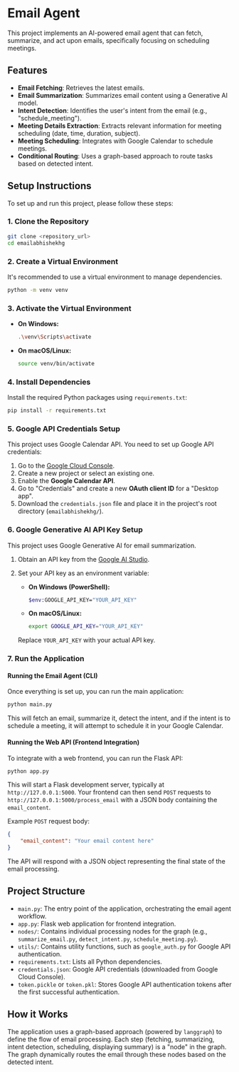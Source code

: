# Email Agent

This project implements an AI-powered email agent that can fetch, summarize, and act upon emails, specifically focusing on scheduling meetings.

## Features

*   **Email Fetching**: Retrieves the latest emails.
*   **Email Summarization**: Summarizes email content using a Generative AI model.
*   **Intent Detection**: Identifies the user's intent from the email (e.g., "schedule_meeting").
*   **Meeting Details Extraction**: Extracts relevant information for meeting scheduling (date, time, duration, subject).
*   **Meeting Scheduling**: Integrates with Google Calendar to schedule meetings.
*   **Conditional Routing**: Uses a graph-based approach to route tasks based on detected intent.

## Setup Instructions

To set up and run this project, please follow these steps:

### 1. Clone the Repository

```bash
git clone <repository_url>
cd emailabhishekhg
```

### 2. Create a Virtual Environment

It's recommended to use a virtual environment to manage dependencies.

```bash
python -m venv venv
```

### 3. Activate the Virtual Environment

*   **On Windows:**
    ```bash
    .\venv\Scripts\activate
    ```
*   **On macOS/Linux:**
    ```bash
    source venv/bin/activate
    ```

### 4. Install Dependencies

Install the required Python packages using `requirements.txt`:

```bash
pip install -r requirements.txt
```

### 5. Google API Credentials Setup

This project uses Google Calendar API. You need to set up Google API credentials:

1.  Go to the [Google Cloud Console](https://console.cloud.google.com/).
2.  Create a new project or select an existing one.
3.  Enable the **Google Calendar API**.
4.  Go to "Credentials" and create a new **OAuth client ID** for a "Desktop app".
5.  Download the `credentials.json` file and place it in the project's root directory (`emailabhishekhg/`).

### 6. Google Generative AI API Key Setup

This project uses Google Generative AI for email summarization.

1.  Obtain an API key from the [Google AI Studio](https://aistudio.google.com/app/apikey).
2.  Set your API key as an environment variable:

    *   **On Windows (PowerShell):**
        ```bash
        $env:GOOGLE_API_KEY="YOUR_API_KEY"
        ```
    *   **On macOS/Linux:**
        ```bash
        export GOOGLE_API_KEY="YOUR_API_KEY"
        ```
    Replace `YOUR_API_KEY` with your actual API key.

### 7. Run the Application

#### Running the Email Agent (CLI)

Once everything is set up, you can run the main application:

```bash
python main.py
```

This will fetch an email, summarize it, detect the intent, and if the intent is to schedule a meeting, it will attempt to schedule it in your Google Calendar.

#### Running the Web API (Frontend Integration)

To integrate with a web frontend, you can run the Flask API:

```bash
python app.py
```

This will start a Flask development server, typically at `http://127.0.0.1:5000`. Your frontend can then send `POST` requests to `http://127.0.0.1:5000/process_email` with a JSON body containing the `email_content`.

Example `POST` request body:

```json
{
    "email_content": "Your email content here"
}
```

The API will respond with a JSON object representing the final state of the email processing.

## Project Structure

*   `main.py`: The entry point of the application, orchestrating the email agent workflow.
*   `app.py`: Flask web application for frontend integration.
*   `nodes/`: Contains individual processing nodes for the graph (e.g., `summarize_email.py`, `detect_intent.py`, `schedule_meeting.py`).
*   `utils/`: Contains utility functions, such as `google_auth.py` for Google API authentication.
*   `requirements.txt`: Lists all Python dependencies.
*   `credentials.json`: Google API credentials (downloaded from Google Cloud Console).
*   `token.pickle` or `token.pkl`: Stores Google API authentication tokens after the first successful authentication.

## How it Works

The application uses a graph-based approach (powered by `langgraph`) to define the flow of email processing. Each step (fetching, summarizing, intent detection, scheduling, displaying summary) is a "node" in the graph. The graph dynamically routes the email through these nodes based on the detected intent.